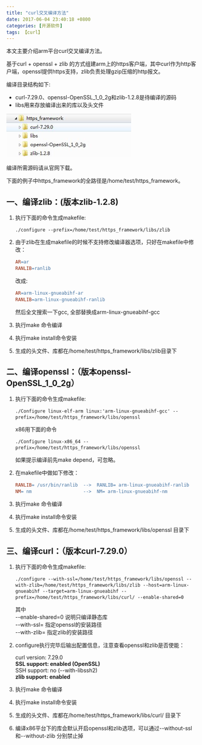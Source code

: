 ```yaml
---
title: "curl交叉编译方法"
date: 2017-06-04 23:40:18 +0800
categories: [开源软件]
tags: 【curl】
---
```


本文主要介绍arm平台curl交叉编译方法。

基于curl + openssl + zlib 的方式组建arm上的https客户端，其中curl作为http客户端，openssl提供https支持，zlib负责处理gzip压缩的http报文。


编译目录结构如下:
- curl-7.29.0、openssl-OpenSSL\_1\_0\_2g和zlib-1.2.8是待编译的源码
- libs用来存放编译出来的库以及头文件

![目录结构图](https://github.com/sigusr1/blog_assets/blob/master/2017-06-03-curl_cross_build/curl_dir_tree.jpg?raw=true)

编译所需源码请从官网下载。

下面的例子中https_framework的全路径是/home/test/https\_framework。

## 一、编译zlib：(版本zlib-1.2.8)
1. 执行下面的命令生成makefile:
	```console
	./configure --prefix=/home/test/https_framework/libs/zlib
	```
2. 由于zlib在生成makefile的时候不支持修改编译器选项，只好在makefile中修改：
	```makefile
	AR=ar   
	RANLIB=ranlib
	```

	改成:

	```makefile
	AR=arm-linux-gnueabihf-ar
	RANLIB=arm-linux-gnueabihf-ranlib
	```  
	然后全文搜索一下gcc, 全部替换成arm-linux-gnueabihf-gcc  
3. 执行make 命令编译  
4. 执行make install命令安装  
5. 生成的头文件、库都在/home/test/https_framework/libs/zlib目录下


## 二、编译openssl：（版本openssl-OpenSSL_1_0_2g）
1. 执行下面的命令生成makefile:
	```console
	./Configure linux-elf-arm linux:'arm-linux-gnueabihf-gcc' --prefix=/home/test/https_framework/libs/openssl
	```

	x86用下面的命令
	```console
	./Configure linux-x86_64 --prefix=/home/test/https_framework/libs/openssl
	```

	如果提示编译前先make depend，可忽略。
2. 在makefile中做如下修改：

	```makefile
	RANLIB= /usr/bin/ranlib  -->  RANLIB= arm-linux-gnueabihf-ranlib  
    NM= nm                   -->  NM= arm-linux-gnueabihf-nm
	```
3. 执行make 命令编译  
4. 执行make install命令安装  
5. 生成的头文件、库都在/home/test/https_framework/libs/openssl 目录下

## 三、编译curl：（版本curl-7.29.0）
1. 执行下面的命令生成makefile:
	```console
	./configure --with-ssl=/home/test/https_framework/libs/openssl --with-zlib=/home/test/https_framework/libs/zlib --host=arm-linux-gnueabihf --target=arm-linux-gnueabihf --prefix=/home/test/https_framework/libs/curl/ --enable-shared=0
	```

	其中  
	--enable-shared=0 说明只编译静态库  
	--with-ssl= 指定openssl的安装路径  
	--with-zlib= 指定zlib的安装路径
2. configure执行完毕后输出配置信息，注意查看openssl和zlib是否使能：


	curl version: 7.29.0  
	**SSL support: enabled (OpenSSL)**  
	SSH support: no (--with-libssh2)  
	**zlib support: enabled**

3. 执行make 命令编译  
4. 执行make install命令安装  
5. 生成的头文件、库都在/home/test/https_framework/libs/curl/ 目录下  
6. 编译x86平台下的库会默认开启openssl和zlib选项，可以通过\-\-without-ssl和\-\-without-zlib 分别禁止掉  
